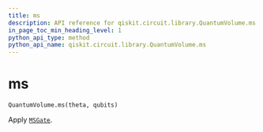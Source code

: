 ```yaml
---
title: ms
description: API reference for qiskit.circuit.library.QuantumVolume.ms
in_page_toc_min_heading_level: 1
python_api_type: method
python_api_name: qiskit.circuit.library.QuantumVolume.ms
---
```


# ms

<span id="qiskit.circuit.library.QuantumVolume.ms" />

`QuantumVolume.ms(theta, qubits)`

Apply [`MSGate`](qiskit.circuit.library.MSGate "qiskit.circuit.library.MSGate").

